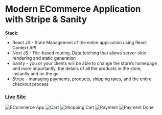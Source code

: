 # Modern ECommerce Application with Stripe & Sanity
**Stack:**

- React JS - State Management of the entire application using React Context API
- Next JS - File-based routing, Data fetching that allows server-side rendering and static generation
- Sanity - you or your clients will be able to change the store’s homepage and more importantly, the details of all the products in the store, instantly and on the go
- Stripe - managing payments, products, shipping rates, and the entire checkout process

### [Live Site]()

![ECommerce App](https://i.ibb.co/3sNnchz/sneakers.png)
![Cart](https://i.ibb.co/t8kcPsw/Cart.png)
![Shopping Cart](https://i.ibb.co/sjy9Y6m/Shopping-Cart.png)
![Payment](https://i.ibb.co/51Bxc7S/payment.png)
![Payment Done](https://i.ibb.co/LCHcfhw/pay-done.png)